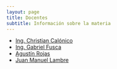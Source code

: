 ```yaml
---
layout: page
title: Docentes
subtitle: Información sobre la materia
---
```


* [Ing. Christian Cal&oacute;nico](https://github.com/calonico)
* [Ing. Gabriel Fusca](https://github.com/gfusca)
* [Agust&iacute;n Rojas](https://github.com/agrojas)
* [Juan Manuel Lambre](https://github.com/JuanmaLambre)
